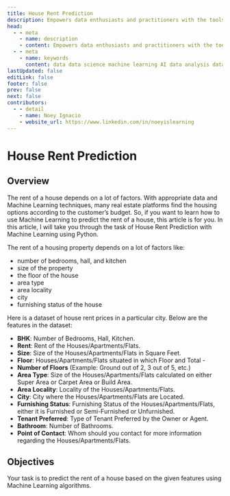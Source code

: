 ```yaml
---
title: House Rent Prediction
description: Empowers data enthusiasts and practitioners with the tools and knowledge to unlock the potential of data.
head:
  - - meta
    - name: description
    - content: Empowers data enthusiasts and practitioners with the tools and knowledge to unlock the potential of data.
  - - meta
    - name: keywords
      content: data data science machine learning AI data analysis data-driven data enthusiasts data practitioners
lastUpdated: false
editLink: false
footer: false
prev: false
next: false
contributors:
  - - detail
    - name: Noey Ignacio
    - website_url: https://www.linkedin.com/in/noeyislearning
---
```


# House Rent Prediction

<DownloadBadge githubURL=""></DownloadBadge>

## Overview

The rent of a house depends on a lot of factors. With appropriate data and Machine Learning techniques, many real estate platforms find the housing options according to the customer’s budget. So, if you want to learn how to use Machine Learning to predict the rent of a house, this article is for you. In this article, I will take you through the task of House Rent Prediction with Machine Learning using Python.

The rent of a housing property depends on a lot of factors like:

- number of bedrooms, hall, and kitchen
- size of the property
- the floor of the house
- area type
- area locality
- city
- furnishing status of the house

Here is a dataset of house rent prices in a particular city. Below are the features in the dataset:

- **BHK**: Number of Bedrooms, Hall, Kitchen.
- **Rent**: Rent of the Houses/Apartments/Flats.
- **Size**: Size of the Houses/Apartments/Flats in Square Feet.
- **Floor**: Houses/Apartments/Flats situated in which Floor and Total -
- **Number of Floors** (Example: Ground out of 2, 3 out of 5, etc.)
- **Area Type**: Size of the Houses/Apartments/Flats calculated on either Super Area or Carpet Area or Build Area.
- **Area Locality**: Locality of the Houses/Apartments/Flats.
- **City**: City where the Houses/Apartments/Flats are Located.
- **Furnishing Status**: Furnishing Status of the Houses/Apartments/Flats, either it is Furnished or Semi-Furnished or Unfurnished.
- **Tenant Preferred**: Type of Tenant Preferred by the Owner or Agent.
- **Bathroom**: Number of Bathrooms.
- **Point of Contact**: Whom should you contact for more information regarding the Houses/Apartments/Flats.

## Objectives

Your task is to predict the rent of a house based on the given features using Machine Learning algorithms.
